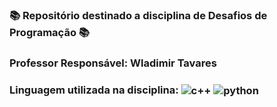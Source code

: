 ### 📚 Repositório destinado a disciplina de Desafios de Programação 📚
###  Professor Responsável: Wladimir Tavares
### Linguagem utilizada na disciplina: <img align="center" alt="c++" src="https://img.shields.io/badge/C%2B%2B-00599C?style=for-the-badge&logo=c%2B%2B&logoColor=white" /> <img align="center" alt="python" src="https://img.shields.io/badge/Python-14354C?style=for-the-badge&logo=python&logoColor=white" />
